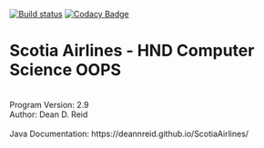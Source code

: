 [![Build status](https://ci.appveyor.com/api/projects/status/g25841ojxnh8qka0?svg=true)](https://ci.appveyor.com/project/deannreid/scotiaairlines)
[![Codacy Badge](https://api.codacy.com/project/badge/Grade/a386072b079a46eab877e382fc70f3cd)](https://www.codacy.com?utm_source=github.com&amp;utm_medium=referral&amp;utm_content=deannreid/ScotiaAirlines&amp;utm_campaign=Badge_Grade)
<h1> Scotia Airlines - HND Computer Science OOPS</h1>
 <br>Program Version: 2.9
 <br>Author: Dean D. Reid
<br>
<br>
Java Documentation: https://deannreid.github.io/ScotiaAirlines/
